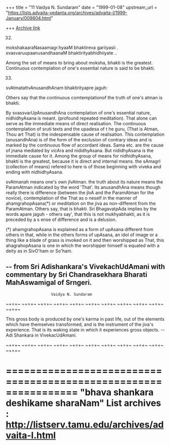 +++
title = "11 Vaidya N. Sundaram"
date = "1999-01-08"
upstream_url = "https://lists.advaita-vedanta.org/archives/advaita-l/1999-January/009804.html"

+++
[Archive link](https://lists.advaita-vedanta.org/archives/advaita-l/1999-January/009804.html)

32)
mokshakaaraNasaamagr.hyaaM bhaktireva gariiyasii .
svasvaruupaanusandhaanaM bhaktirityabhidhiiyate ..

Among the set of means to bring about moksha, bhakti is the greatest.
Continuous contemplation of one's essential nature is said to be bhakti.

33)
svAtmatattvAnusandhAnam bhaktirityapre jaguh:

Others say that the continuous comtemplationof the truth of one's atman is
bhakti.

 By svassvarUpAnusandhAna contemplation of one's essential nature,
nidhidhyAsana is meant. (profound repeated meditation). That alone can
serve as the immediate means of direct realisation. The continuous
contemplation of sruti texts and the upadesa of t he guru, (That is Atman,
Thou art That) is the indespensable cause of realisation. This
contemplation (anusandhAna) is of the form of the exclusion of contrary
ideas and is marked by the continuous flow of accordant ideas. Sama etc.
are the cause of jnana mediated by vicAra and nididhyAsana. But
nididhyAsana is the immediate cause for it.
 Among the group of means for nidhidhyAsana, bhakti is the greatest,
because it is direct and internal means. the sAmagrI (collection of means)
refered to here is of those beginning with viveka and ending with
nidhidhyAsana.

 svAtmanah means one's own jIvAtman. the truth about its nature means the
ParamAtman indicated by the word 'That'. Its anusandhAna means though
really there is difference (between the jIvA and the ParamAtman for the
novice), contemplation of the That as o neself in the manner of
ahamgrahopAsana(*) or meditation on the jiva as non-different from the
ParamAtman. Others say, that is bhakti. Sri BhagavatpAda implies by the
words apare jaguh - others say', that this is not mukhyabhakti, as it is
preceded by a s ense of difference and is a delusion.

(*) ahamgrahopAsana is explained as a form of upAsana different from
others in that, while in the others forms of upAsana, an idol of image or
a thing like a blade of grass is invoked on it and then worshipped as
That, this ahagrahopAsana is one in which the worshipper himself is
equated with a deity as in SivO'ham or So'ham.

--
from Sri Adishankara's VivekachUdAmani with commentary by Sri
Chandrasekhara Bharati MahAswamigal of Srngeri.
--




                        Vaidya N. Sundaram

~+=+~ ~+=+~ ~+=+~ ~+=+~ ~+=+~ ~+=+~ ~+=+~ ~+=+~ ~+=+~ ~+=+~ ~+=+~

This gross body is produced by one's karma in past life, out of the
elements which have  themselves  transformed, and is the instrument
of the  jiva's  experience.  That is its waking  state in  which it
experiences gross objects.  -- Adi Shankara in VivekacUdAmani.

~+=+~ ~+=+~ ~+=+~ ~+=+~ ~+=+~ ~+=+~ ~+=+~ ~+=+~ ~+=+~ ~+=+~ ~+=+~

================================================================
"bhava shankara deshikame sharaNam"
List archives : http://listserv.tamu.edu/archives/advaita-l.html
================================================================

